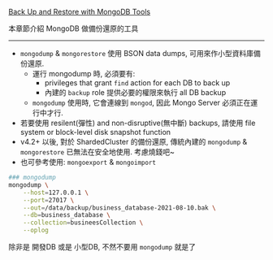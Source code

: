 [Back Up and Restore with MongoDB Tools](https://docs.mongodb.com/v4.4/tutorial/backup-and-restore-tools/)

本章節介紹 MongoDB 做備份還原的工具

----------------------------

- `mongodump` & `mongorestore` 使用 BSON data dumps, 可用來作小型資料庫備份還原.
    - 運行 mongodump 時, 必須要有:
        - privileges that grant `find` action for each DB to back up
        - 內建的 `backup` role 提供必要的權限來執行 all DB backup
    - `mongodump` 使用時, 它會連線到 `mongod`, 因此 Mongo Server 必須正在運行中才行.
- 若要使用 resilent(彈性) and non-disruptive(無中斷) backups, 請使用 file system or block-level disk snapshot function
- v4.2+ 以後, 對於 ShardedCluster 的備份還原, 傳統內建的 `mongodump` & `mongorestore` 已無法在安全地使用. 考慮燒錢吧~
- 也可參考使用: `mongoexport` & `mongoimport`

```bash
### mongodump
mongodump \
    --host=127.0.0.1 \
    --port=27017 \
    --out=/data/backup/business_database-2021-08-10.bak \
    --db=business_database \
    --collection=busineesCollection \
    --oplog
```

除非是 開發DB 或是 小型DB, 不然不要用 `mongodump` 就是了
